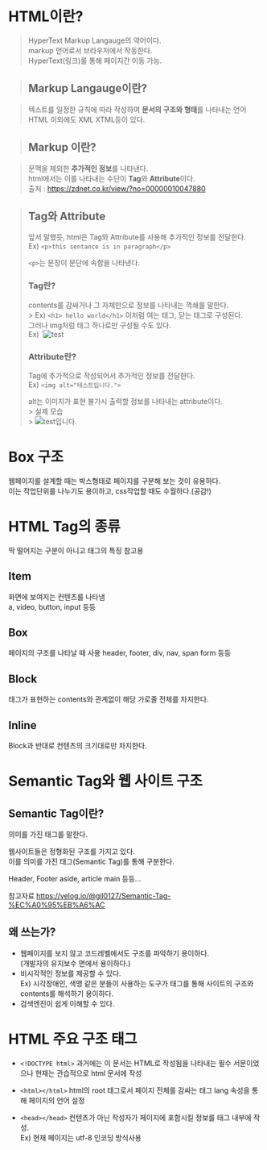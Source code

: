 # HTML이란?

> HyperText Markup Langauge의 약어이다.<br>
> markup 언어로서 브라우저에서 작동한다.<br>
> HyperText(링크)를 통해 페이지간 이동 가능.

> ## Markup Langauge이란?

> 텍스트를 일정한 규칙에 따라 작성하여 **문서의 구조와 형태**를
> 나타내는 언어<br>
> HTML 이외에도 XML XTML등이 있다.

> ## Markup 이란?

> 문맥을 제외한 **추가적인 정보**를 나타낸다.<br>
> html에서는 이를 나타내는 수단이 **Tag**와 **Attribute**이다.<br>
> 출처 : https://zdnet.co.kr/view/?no=00000010047880

> ## Tag와 Attribute
>
> 앞서 말했듯, html은 Tag와 Attribute를 사용해 추가적인 정보를 전달한다.<br>
> Ex) `<p>this sentance is in paragraph</p>`
>
> `<p>`는 문장이 문단에 속함을 나타낸다.
>
> ### Tag란?
>
> contents를 감싸거나 그 자체만으로 정보를 나타내는 꺽쇄를 말한다.<br> >
> Ex) `<h1> hello world</h1>`
> 이처럼 여는 태그, 닫는 태그로 구성된다.<br>
> 그러나 img처럼 태그 하나로만 구성될 수도 있다.<br>
> Ex) `<img src="test.jpg" alt="test">
>
> ### Attribute란?
>
> Tag에 추가적으로 작성되어서 추가적인 정보를 전달한다.<br>
> Ex) `<img alt="테스트입니다.">` <br>
>
> alt는 이미지가 표현 불가시 출력할 정보를 나타내는 attribute이다.<br> >
> 실제 모습<br> >
> <img Alt="test입니다."  src="test.png">

# Box 구조

웹페이지를 설계할 때는 박스형태로 페이지를 구분해 보는 것이 유용하다.<br>
이는 작업단위를 나누기도 용이하고, css작업할 때도 수월하다.(공감!)

# HTML Tag의 종류

딱 떨어지는 구분이 아니고 태그의 특징 참고용

## Item

화면에 보여지는 컨텐츠를 나타냄<br>
a, video, button, input 등등

## Box

페이지의 구조를 나타날 때 사용
header, footer, div, nav, span form 등등

## Block

태그가 표현하는 contents와 관계없이 해당 가로줄 전체를 차지한다.

## Inline

Block과 반대로 컨텐츠의 크기대로만 차지한다.

# Semantic Tag와 웹 사이트 구조

## Semantic Tag이란?

의미를 가진 태그를 말한다.<br>

웹사이트들은 정형화된 구조를 가지고 있다.<br>
이를 의미를 가진 태그(Semantic Tag)를 통해 구분한다.

Header, Footer aside, article main 등등...

참고자료 https://velog.io/@gil0127/Semantic-Tag-%EC%A0%95%EB%A6%AC

## 왜 쓰는가?

- 웹페이지를 보지 않고 코드레벨에서도 구조를 파악하기 용이하다.<br>
  (개발자의 유지보수 면에서 용이하다.)
- 비시각적인 정보를 제공할 수 있다.<br>
  Ex) 시각장애인, 색맹 같은 분들이 사용하는 도구가 태그를 통해 사이트의 구조와 contents를 해석하기 용이하다.
- 검색엔진이 쉽게 이해할 수 있다.

# HTML 주요 구조 태그

- `<!DOCTYPE html>`
  과거에는 이 문서는 HTML로 작성됨을 나타내는 필수 서문이었으나 현재는 관습적으로 html 문서에 작성

* `<html></html>`
  html의 root 태그로서 페이지 전체를 감싸는 태그
  lang 속성을 통해 페이지의 언어 설정

* `<head></head>`
컨텐츠가 아닌 작성자가 페이지에 포함시킬 정보를 태그 내부에 작성.<br>
Ex) <meta charset="utf-8"> 현재 페이지는 utf-8 인코딩 방식사용<br>
  <meta name="viewport" content="width=device-width"> <br>
  <title> 브라우저 최상단에 표시될 제목을 표시한다.<br>
*`<body></body>`<br>
사용자에게 보여질 주요내용은 이 태그 내부에 주로 작성
